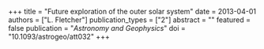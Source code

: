 +++
title = "Future exploration of the outer solar system"
date = 2013-04-01
authors = ["L. Fletcher"]
publication_types = ["2"]
abstract = ""
featured = false
publication = "*Astronomy and Geophysics*"
doi = "10.1093/astrogeo/att032"
+++

